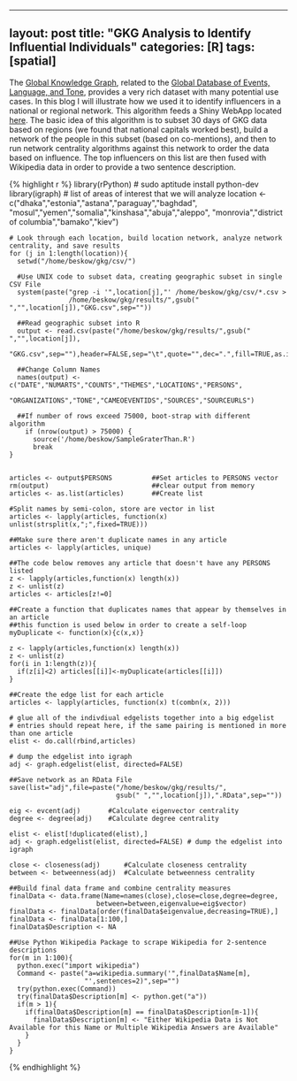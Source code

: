 
---
layout: post
title:  "GKG Analysis to Identify Influential Individuals"
categories: [R]
tags: [spatial]
---

The [Global Knowledge
Graph](http://blog.gdeltproject.org/gdelt-global-knowledge-graph/), related to the [Global Database of Events, Language, and Tone](http://gdeltproject.org), provides a very rich dataset with many potential use cases. In this blog I will illustrate how we used it to
identify influencers in a national or regional network. This algorithm feeds a Shiny WebApp located [here](http://data-analytics.net/Apps/fusionNet/). The basic idea of this algorithm is to subset 30 days of GKG data based on regions (we
found that national capitals worked best), build a network of the people in this subset (based on co-mentions), and then to run network centrality algorithms against this network to order the data based on influence. The top influencers on this list are then fused with Wikipedia data in order to provide a two sentence description.

{% highlight r %}
    library(rPython)   #  sudo aptitude install python-dev
    library(igraph)
    # list of areas of interest that we will analyze
    location <- c("dhaka","estonia","astana","paraguay","baghdad",
                "mosul","yemen","somalia","kinshasa","abuja","aleppo",
                "monrovia","district of columbia","bamako","kiev")

    # Look through each location, build location network, analyze network centrality, and save results
    for (j in 1:length(location)){
      setwd("/home/beskow/gkg/csv/")
      
      #Use UNIX code to subset data, creating geographic subset in single CSV File
      system(paste("grep -i '",location[j],"' /home/beskow/gkg/csv/*.csv > 
                   /home/beskow/gkg/results/",gsub(" ","",location[j]),"GKG.csv",sep=""))
      
      ##Read geographic subset into R
      output <- read.csv(paste("/home/beskow/gkg/results/",gsub(" ","",location[j]),
                  "GKG.csv",sep=""),header=FALSE,sep="\t",quote="",dec=".",fill=TRUE,as.is=TRUE)
      
      ##Change Column Names
      names(output) <- c("DATE","NUMARTS","COUNTS","THEMES","LOCATIONS","PERSONS",
                  "ORGANIZATIONS","TONE","CAMEOEVENTIDS","SOURCES","SOURCEURLS")

      ##If number of rows exceed 75000, boot-strap with different algorithm
        if (nrow(output) > 75000) {
          source('/home/beskow/SampleGraterThan.R')
          break
    }


    articles <- output$PERSONS          ##Set articles to PERSONS vector
    rm(output)                          ##clear output from memory
    articles <- as.list(articles)       ##Create list

    #Split names by semi-colon, store are vector in list
    articles <- lapply(articles, function(x) unlist(strsplit(x,";",fixed=TRUE)))

    ##Make sure there aren't duplicate names in any article
    articles <- lapply(articles, unique) 

    ##The code below removes any article that doesn't have any PERSONS listed
    z <- lapply(articles,function(x) length(x))
    z <- unlist(z)
    articles <- articles[z!=0]

    ##Create a function that duplicates names that appear by themselves in an article
    ##this function is used below in order to create a self-loop
    myDuplicate <- function(x){c(x,x)}

    z <- lapply(articles,function(x) length(x))
    z <- unlist(z)
    for(i in 1:length(z)){
      if(z[i]<2) articles[[i]]<-myDuplicate(articles[[i]])
    }

    ##Create the edge list for each article
    articles <- lapply(articles, function(x) t(combn(x, 2)))

    # glue all of the indivdiual edgelists together into a big edgelist
    # entries should repeat here, if the same pairing is mentioned in more than one article
    elist <- do.call(rbind,articles) 

    # dump the edgelist into igraph
    adj <- graph.edgelist(elist, directed=FALSE) 

    ##Save network as an RData File
    save(list="adj",file=paste("/home/beskow/gkg/results/",
                               gsub(" ","",location[j]),".RData",sep=""))

    eig <- evcent(adj)       #Calculate eigenvector centrality
    degree <- degree(adj)    #Calculate degree centrality

    elist <- elist[!duplicated(elist),] 
    adj <- graph.edgelist(elist, directed=FALSE) # dump the edgelist into igraph

    close <- closeness(adj)      #Calculate closeness centrality
    between <- betweenness(adj)  #Calculate betweenness centrality

    ##Build final data frame and combine centrality measures
    finalData <- data.frame(Name=names(close),close=close,degree=degree,
                          between=between,eigenvalue=eig$vector)
    finalData <- finalData[order(finalData$eigenvalue,decreasing=TRUE),]
    finalData <- finalData[1:100,]
    finalData$Description <- NA

    ##Use Python Wikipedia Package to scrape Wikipedia for 2-sentence descriptions
    for(m in 1:100){
      python.exec("import wikipedia")
      Command <- paste("a=wikipedia.summary('",finalData$Name[m],
                       "',sentences=2)",sep="")
      try(python.exec(Command))
      try(finalData$Description[m] <- python.get("a"))
      if(m > 1){
        if(finalData$Description[m] == finalData$Description[m-1]){
          finalData$Description[m] <- "Either Wikipedia Data is Not Available for this Name or Multiple Wikipedia Answers are Available"
        }
      }    
    }
{% endhighlight %}
